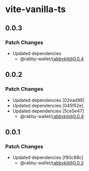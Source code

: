# vite-vanilla-ts

## 0.0.3

### Patch Changes

- Updated dependencies
  - @rabby-wallet/rabbykit@0.0.4

## 0.0.2

### Patch Changes

- Updated dependencies [02ead99]
- Updated dependencies [045f52e]
- Updated dependencies [5ce5e47]
  - @rabby-wallet/rabbykit@0.0.4

## 0.0.1

### Patch Changes

- Updated dependencies [f90c88c]
  - @rabby-wallet/rabbykit@0.0.3
